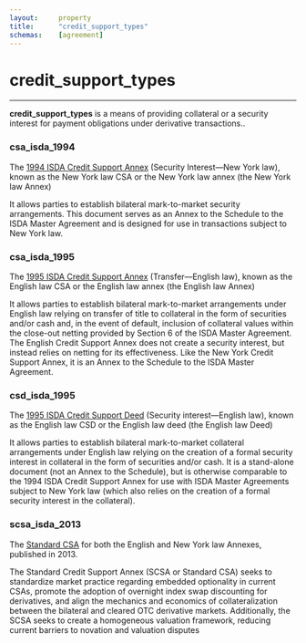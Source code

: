```yaml
---
layout:		property
title:		"credit_support_types"
schemas:	[agreement]
---
```


# credit_support_types

---

**credit\_support\_types** is a means of providing collateral or a security interest for payment obligations under derivative transactions..

### csa_isda_1994
The [1994 ISDA Credit Support Annex][csa_1994] (Security Interest—New York law), known as the New York law CSA or the New York law annex (the New York law Annex)

It allows parties to establish bilateral mark-to-market security arrangements. This document serves as an Annex to the Schedule to the ISDA Master Agreement and is designed for use in transactions subject to New York law.


### csa_isda_1995
The [1995 ISDA Credit Support Annex][csa_1995] (Transfer—English law), known as the English law CSA or the English law annex (the English law Annex)

It allows parties to establish bilateral mark-to-market arrangements under English law relying on transfer of title to collateral in the form of securities and/or cash and, in the event of default, inclusion of collateral values within the close-out netting provided by Section 6 of the ISDA Master Agreement. The English Credit Support Annex does not create a security interest, but instead relies on netting for its effectiveness. Like the New York Credit Support Annex, it is an Annex to the Schedule to the ISDA Master Agreement.


### csd_isda_1995
The [1995 ISDA Credit Support Deed][csd_1995] (Security interest—English law), known as the English law CSD or the English law deed (the English law Deed)

It allows parties to establish bilateral mark-to-market collateral arrangements under English law relying on the creation of a formal security interest in collateral in the form of securities and/or cash. It is a stand-alone document (not an Annex to the Schedule), but is otherwise comparable to the 1994 ISDA Credit Support Annex for use with ISDA Master Agreements subject to New York law (which also relies on the creation of a formal security interest in the collateral).

### scsa_isda_2013
The [Standard CSA][scsa] for both the English and New York law Annexes, published in 2013.

The Standard Credit Support Annex (SCSA or Standard CSA) seeks to standardize market practice regarding embedded optionality in current CSAs, promote the adoption of overnight index swap discounting for derivatives, and align the mechanics and economics of collateralization between the bilateral and cleared OTC derivative markets. Additionally, the SCSA seeks to create a homogeneous valuation framework, reducing current barriers to novation and valuation disputes

[csa_1995]: https://www.isda.org/a/JnMDE/1995-ISDA-Credit-Support-Annex-English-Law.pdf
[csd_1995]: https://www.isda.org/book/1995-isda-credit-support-deed-pdf/
[csa_1994]: https://www.isda.org/book/1994-isda-credit-support-annex-security-int-ny-law/
[scsa]: https://www.isda.org/2013/06/07/the-2013-standard-credit-support-annex/